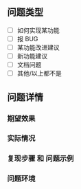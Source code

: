 <!--
    感谢 使用 Okam !
    Okam技术和问题交流 QQ 群： `728460911`，入群备注：okam

    提 ISSUE 之前，建议：
    * 更新到最新版本，看是否能解决？
    * 看一下教程文档: https://ecomfe.github.io/okam/#/ ，看是否能解决？
    * 搜一下已有 ISSUE，看是否有帮助？
-->

## 问题类型

<!-- 在以下选项中写上 [x] -->

* [ ] 如何实现某功能
* [ ] 报 BUG
* [ ] 某功能改进建议
* [ ] 新功能建议
* [ ] 文档问题
* [ ] 其他/以上都不是

## 问题详情

<!-- ... -->

### 期望效果

<!-- ... -->

### 实际情况

<!-- ... -->

### 复现步骤 和  问题示例

<!-- 问题复现步骤、示例代码地址(最佳) 或 部分截屏 -->


### 问题环境
<!--
okam 相关包版本: 通过 `okam --version && npm ls okam-build okam-core` 查看本地 `okam-cli okam-build okam-core` 的版本
    如：
    `okam-core` 版本:
    `okam-build` 版本:
    `okam-cli` 版本(若是用 `cli` 构建的):
-->

<!--
运行环境
    如：
    百度小程序开发工具 or 真机？
    微信小程序开发工具 or 真机？
    支付宝小程序开发工具 or 真机？
    ... ?
-->
